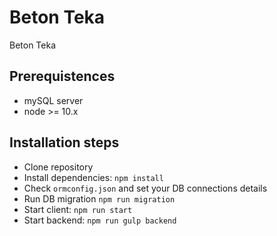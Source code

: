 # Beton Teka
Beton Teka

## Prerequistences
- mySQL server
- node >= 10.x

## Installation steps
- Clone repository
- Install dependencies: ``npm install``
- Check ``ormconfig.json`` and set your DB connections details
- Run DB migration ``npm run migration``
- Start client: ``npm run start``
- Start backend: ``npm run gulp backend``
